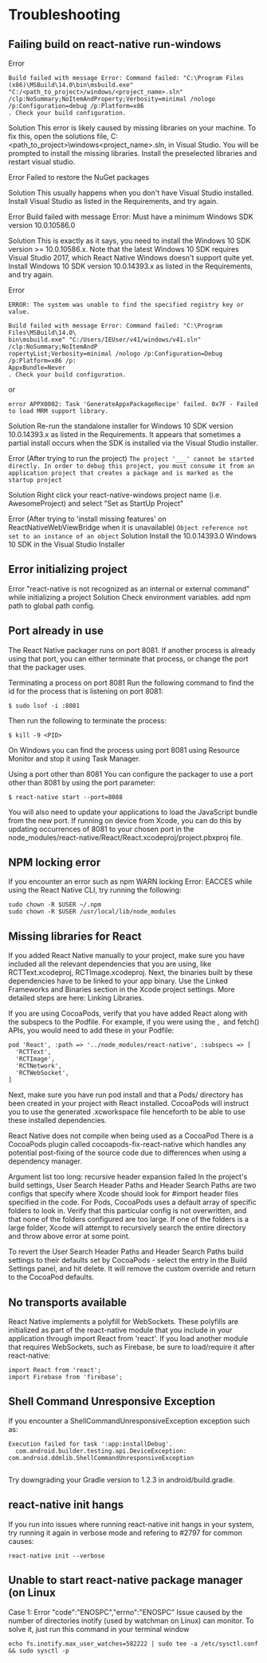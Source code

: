 # Troubleshooting

## Failing build on react-native run-windows
Error
```
Build failed with message Error: Command failed: "C:\Program Files (x86)\MSBuild\14.0\bin\msbuild.exe" 
"C:/<path_to_project>/windows/<project_name>.sln" /clp:NoSummary;NoItemAndProperty;Verbosity=minimal /nologo
/p:Configuration=debug /p:Platform=x86
. Check your build configuration.
```

Solution
This error is likely caused by missing libraries on your machine. To fix this, open the solutions file, C:\<path_to_project>\windows\<project_name>.sln, in Visual Studio. You will be prompted to install the missing libraries. Install the preselected libraries and restart visual studio.

Error
Failed to restore the NuGet packages

Solution
This usually happens when you don't have Visual Studio installed. Install Visual Studio as listed in the Requirements, and try again.

Error
Build failed with message Error: Must have a minimum Windows SDK version 10.0.10586.0

Solution
This is exactly as it says, you need to install the Windows 10 SDK version >= 10.0.10586.x. Note that the latest Windows 10 SDK requires Visual Studio 2017, which React Native Windows doesn't support quite yet. Install Windows 10 SDK version 10.0.14393.x as listed in the Requirements, and try again.

Error
```
ERROR: The system was unable to find the specified registry key or value.

Build failed with message Error: Command failed: "C:\Program Files\MSBuild\14.0\
bin\msbuild.exe" "C:/Users/IEUser/v41/windows/v41.sln" /clp:NoSummary;NoItemAndP
ropertyList;Verbosity=minimal /nologo /p:Configuration=Debug /p:Platform=x86 /p:
AppxBundle=Never
. Check your build configuration.
```
or
```
error APPX0002: Task 'GenerateAppxPackageRecipe' failed. 0x7F - Failed to load MRM support library.
```
Solution
Re-run the standalone installer for Windows 10 SDK version 10.0.14393.x as listed in the Requirements. It appears that sometimes a partial install occurs when the SDK is installed via the Visual Studio installer.

Error
(After trying to run the project)
```The project '___' cannot be started directly. In order to debug this project, you must consume it from an application project that creates a package and is marked as the startup project ```

Solution
Right click your react-native-windows project name (i.e. AwesomeProject) and select "Set as StartUp Project"

Error
(After trying to 'install missing features' on ReactNativeWebViewBridge when it is unavailable)
```Object reference not set to an instance of an object```
Solution
Install the 10.0.14393.0 Windows 10 SDK in the Visual Studio Installer

## Error initializing project
Error "react-native is not recognized as an internal or external command" while initializing a project
Solution Check environment variables. add npm path to global path config. 


## Port already in use
The React Native packager runs on port 8081. If another process is already using that port, you can either terminate that process, or change the port that the packager uses.

Terminating a process on port 8081
Run the following command to find the id for the process that is listening on port 8081:
```
$ sudo lsof -i :8081
```
Then run the following to terminate the process:
```
$ kill -9 <PID>
```
On Windows you can find the process using port 8081 using Resource Monitor and stop it using Task Manager.
  
Using a port other than 8081
You can configure the packager to use a port other than 8081 by using the port parameter:
```
$ react-native start --port=8088
```

You will also need to update your applications to load the JavaScript bundle from the new port. If running on device from Xcode, you can do this by updating occurrences of 8081 to your chosen port in the node_modules/react-native/React/React.xcodeproj/project.pbxproj file.

## NPM locking error
If you encounter an error such as npm WARN locking Error: EACCES while using the React Native CLI, try running the following:
```
sudo chown -R $USER ~/.npm
sudo chown -R $USER /usr/local/lib/node_modules
```

## Missing libraries for React

If you added React Native manually to your project, make sure you have included all the relevant dependencies that you are using, like RCTText.xcodeproj, RCTImage.xcodeproj. Next, the binaries built by these dependencies have to be linked to your app binary. Use the Linked Frameworks and Binaries section in the Xcode project settings. More detailed steps are here: Linking Libraries.

If you are using CocoaPods, verify that you have added React along with the subspecs to the Podfile. For example, if you were using the <Text />, <Image /> and fetch() APIs, you would need to add these in your Podfile:

```
pod 'React', :path => '../node_modules/react-native', :subspecs => [
  'RCTText',
  'RCTImage',
  'RCTNetwork',
  'RCTWebSocket',
]
```

Next, make sure you have run pod install and that a Pods/ directory has been created in your project with React installed. CocoaPods will instruct you to use the generated .xcworkspace file henceforth to be able to use these installed dependencies.

React Native does not compile when being used as a CocoaPod
There is a CocoaPods plugin called cocoapods-fix-react-native which handles any potential post-fixing of the source code due to differences when using a dependency manager.

Argument list too long: recursive header expansion failed
In the project's build settings, User Search Header Paths and Header Search Paths are two configs that specify where Xcode should look for #import header files specified in the code. For Pods, CocoaPods uses a default array of specific folders to look in. Verify that this particular config is not overwritten, and that none of the folders configured are too large. If one of the folders is a large folder, Xcode will attempt to recursively search the entire directory and throw above error at some point.

To revert the User Search Header Paths and Header Search Paths build settings to their defaults set by CocoaPods - select the entry in the Build Settings panel, and hit delete. It will remove the custom override and return to the CocoaPod defaults.

## No transports available

React Native implements a polyfill for WebSockets. These polyfills are initialized as part of the react-native module that you include in your application through import React from 'react'. If you load another module that requires WebSockets, such as Firebase, be sure to load/require it after react-native:
``` 
import React from 'react';
import Firebase from 'firebase';
```

## Shell Command Unresponsive Exception

If you encounter a ShellCommandUnresponsiveException exception such as:

``` 
Execution failed for task ':app:installDebug'.
  com.android.builder.testing.api.DeviceException: com.android.ddmlib.ShellCommandUnresponsiveException
  
  ```
  
Try downgrading your Gradle version to 1.2.3 in android/build.gradle.

## react-native init hangs

If you run into issues where running react-native init hangs in your system, try running it again in verbose mode and refering to #2797 for common causes:
```
react-native init --verbose
```
## Unable to start react-native package manager (on Linux
Case 1: Error "code":"ENOSPC","errno":"ENOSPC"
Issue caused by the number of directories inotify (used by watchman on Linux) can monitor. To solve it, just run this command in your terminal window

```
echo fs.inotify.max_user_watches=582222 | sudo tee -a /etc/sysctl.conf && sudo sysctl -p
```
